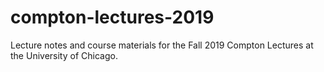# compton-lectures-2019
Lecture notes and course materials for the Fall 2019 Compton Lectures at the University of Chicago.
